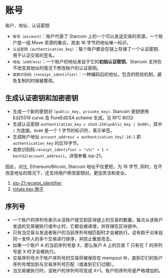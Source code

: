 # 账号

账户、地址、认证密钥

* `账号（account）`：账户代表了 Starcoin 上的一个可以发送交易的资源。一个账户是一组 Move 资源的集合。其由 16 字节的地址唯一标识。
* `认证密钥（authentication_key）`：每个账户都会在链上存储了一个认证密钥, 用于认证交易的签名。
* `地址（address）`：一个账户的地址来自于它的**初始认证密钥**。Starcoin 支持在不改变其地址的情况下修改账户的认证密钥。
* `收款识别码（receipt_identifier）`：一种编码后的地址，包含的校验机制，避免复制的时候被篡改。

## 生成认证密钥和加密密钥

* 生成一个新的密钥对 `(public_key, private_key)`. Starcoin 密钥使用 Ed25519 curve 及 PureEdDSA scheme 生成，见 RFC 8032
* 生成认证密钥 `authentication_key = sha3-256(public_key | 0x00)`，其中 `|` 为连接。`0x00` 是一个 1 字节的标识符，表示单签。
* 生成帐户地址 `account_address = authentication_key[-16:]` 即 `authentication_key` 的后16字节。
* 收款识别码 `receipt_identifier = "stc" + 1 + bech32(account_address)`。详情参看 sip-21。

因此，对比, Ethereum/Bitcoin, Starcoin 地址不仅更短，为 16 字节, 同时，在不改变地址的情况下，还支持用户修改密钥对。更加灵活和安全。

1. [sip-21 receipt_identifier](https://github.com/starcoinorg/sips/blob/master/sip-21/index.md)
2. [rotate key 例子](https://github.com/starcoinorg/starcoin-sdk-python/blob/master/examples/rotate_auth_key.py)

## 序列号

- 一个账户的序列号表示从该账户提交到区块链上的交易的数量。每次从该账户发送的交易被执行或中止时，它都会被递增，并存储在区块链中。
- 只有当交易与发送者账户的当前序列号相匹配时才会被执行。这有助于对来自同一发件人的多个交易进行排序，并防止重放攻击。
- 如果一个账户 A 的当前序列号是 X，那么账户 A 上的交易 T 只有在 T 的序列号是 X 时才会被执行。
- 交易序列号大于账户序列号的交易将被保存在 mempool 中，直到它们的账户序列号增加到与交易序列号匹配（或直到它们过期）。
- 当交易被执行时，该账户的序列号将变成 X+1。账户的序列号是严格增加的。
